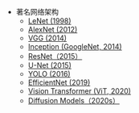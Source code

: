 - 著名网络架构
    - [LeNet (1998)](https://github.com/pengsihua2023/Deep-Learning-Lecture-Notes-English/blob/main/09.%20Famous%20Network%20Architecture/Famous%20network%3A%20LeNet%20(1998).md)
    - [AlexNet (2012)](https://github.com/pengsihua2023/Deep-Learning-Lecture-Notes-English/blob/main/09.%20Famous%20Network%20Architecture/Famous%20network%3A%20AlexNet%20(2012).md)
    - [VGG (2014)]()
    - [Inception (GoogleNet, 2014)](https://github.com/pengsihua2023/Deep-Learning-Lecture-Notes-English/blob/main/09.%20Famous%20Network%20Architecture/Famous%20network%3A%20Inception%20(GoogleNet%2C%202014).md)
    - [ResNet（2015）]()
    - [U-Net (2015)]()
    - [YOLO (2016)]()
    - [EfficientNet (2019)](https://github.com/pengsihua2023/Deep-Learning-Lecture-Notes-English/blob/main/09.%20Famous%20Network%20Architecture/Famous%20network%3A%20EfficientNet%20(2019).md)
    - [Vision Transformer (ViT, 2020)]()
    - [Diffusion Models（2020s）](https://github.com/pengsihua2023/Deep-Learning-Lecture-Notes-English/blob/main/09.%20Famous%20Network%20Architecture/Famous%20network%3A%20Diffusion%20Models(2020s).md)  

